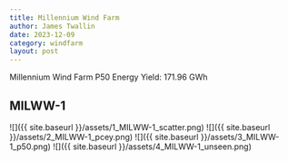 ```yaml
---
title: Millennium Wind Farm
author: James Twallin
date: 2023-12-09
category: windfarm
layout: post
---
```

Millennium Wind Farm P50 Energy Yield: 171.96 GWh

MILWW-1
-------------
![]({{ site.baseurl }}/assets/1_MILWW-1_scatter.png)
![]({{ site.baseurl }}/assets/2_MILWW-1_pcey.png)
![]({{ site.baseurl }}/assets/3_MILWW-1_p50.png)
![]({{ site.baseurl }}/assets/4_MILWW-1_unseen.png)

